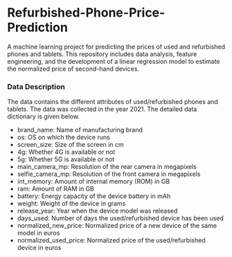# Refurbished-Phone-Price-Prediction
A machine learning project for predicting the prices of used and refurbished phones and tablets. This repository includes data analysis, feature engineering, and the development of a linear regression model to estimate the normalized price of second-hand devices.

### Data Description

The data contains the different attributes of used/refurbished phones and tablets. The data was collected in the year 2021. The detailed data dictionary is given below.


- brand_name: Name of manufacturing brand
- os: OS on which the device runs
- screen_size: Size of the screen in cm
- 4g: Whether 4G is available or not
- 5g: Whether 5G is available or not
- main_camera_mp: Resolution of the rear camera in megapixels
- selfie_camera_mp: Resolution of the front camera in megapixels
- int_memory: Amount of internal memory (ROM) in GB
- ram: Amount of RAM in GB
- battery: Energy capacity of the device battery in mAh
- weight: Weight of the device in grams
- release_year: Year when the device model was released
- days_used: Number of days the used/refurbished device has been used
- normalized_new_price: Normalized price of a new device of the same model in euros
- normalized_used_price: Normalized price of the used/refurbished device in euros
